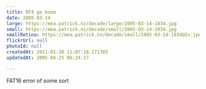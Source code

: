 ```yaml
---
title: NT4 go boom
date: 2005-03-14
large: https://mea.patrick.nz/decade/large/2005-03-14-1834.jpg
small: https://mea.patrick.nz/decade/small/2005-03-14-1834.jpg
smallRetina: https://mea.patrick.nz/decade/small/2005-03-14-1834@2x.jpg
flickrUrl: null
photoId: null
createdAt: 2011-01-30 11:07:18.171385
updatedAt: 2005-04-25 06:24:17

---
```

FAT16 error of some sort
